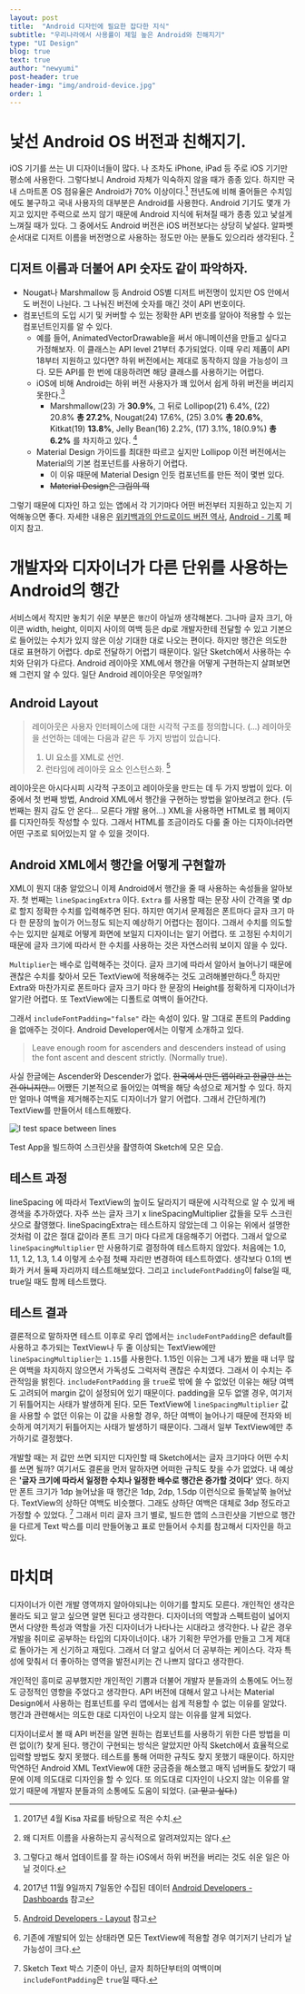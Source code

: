 ```yaml
---
layout: post
title:  "Android 디자인에 필요한 잡다한 지식"
subtitle: "우리나라에서 사용률이 제일 높은 Android와 친해지기"
type: "UI Design"
blog: true
text: true
author: "newyumi"
post-header: true
header-img: "img/android-device.jpg"
order: 1
---
```


# 낯선 Android OS 버전과 친해지기.

iOS 기기를 쓰는 UI 디자이너들이 많다. 나 조차도 iPhone, iPad 등 주로 iOS 기기만 평소에 사용한다. 그렇다보니 Android 자체가 익숙하지 않을 때가 종종 있다. 하지만 국내 스마트폰 OS 점유율은 Android가 70% 이상이다.[^1] 전년도에 비해 줄어들은 수치임에도 불구하고 국내 사용자의 대부분은 Android를 사용한다. Android 기기도 몇개 가지고 있지만 주력으로 쓰지 않기 때문에 Android 지식에 뒤쳐질 때가 종종 있고 낯설게 느껴질 때가 있다.
그 중에서도 Android 버전은 iOS 버전보다는 상당히 낯설다. 알파벳 순서대로 디저트 이름을 버전명으로 사용하는 정도만 아는 분들도 있으리라 생각된다. [^2]

[^1]: 2017년 4월 Kisa 자료를 바탕으로 적은 수치.
[^2]: 왜 디저트 이름을 사용하는지 공식적으로 알려져있지는 않다.

## 디저트 이름과 더불어 API 숫자도 같이 파악하자.

* Nougat나 Marshmallow 등 Android OS별 디저트 버전명이 있지만 OS 안에서도 버전이 나뉜다. 그 나눠진 버전에 숫자를 매긴 것이 API 번호이다.
* 컴포넌트의 도입 시기 및 커버할 수 있는 정확한 API 번호를 알아야 적용할 수 있는 컴포넌트인지를 알 수 있다.
  * 예를 들어, AnimatedVectorDrawable을 써서 애니메이션을 만들고 싶다고 가정해보자. 이 클래스는 API level 21부터 추가되었다. 이때 우리 제품이 API 18부터 지원하고 있다면? 하위 버전에서는 제대로 동작하지 않을 가능성이 크다. 모든 API를 한 번에 대응하려면 해당 클래스를 사용하기는 어렵다.
  * iOS에 비해 Android는 하위 버전 사용자가 꽤 있어서 쉽게 하위 버전을 버리지 못한다.[^3]
    * Marshmallow(23) 가 **30.9%**, 그 뒤로 Lollipop(21) 6.4%, (22) 20.8% **총 27.2%**, Nougat(24) 17.6%, (25) 3.0% **총 20.6%**, Kitkat(19) **13.8%**, Jelly Bean(16) 2.2%, (17) 3.1%, 18(0.9%) **총 6.2%** 를 차지하고 있다. [^4]
  * Material Design 가이드를 최대한 따르고 싶지만 Lollipop 이전 버전에서는 Material의 기본 컴포넌트를 사용하기 어렵다.
    * 이 이유 때문에 Material Design 인듯 컴포넌트를 만든 적이 몇번 있다.
    * ~~Material Design은 그림의 떡~~

그렇기 때문에 디자인 하고 있는 앱에서 각 기기마다 어떤 버전부터 지원하고 있는지 기억해놓으면 좋다. 자세한 내용은 [위키백과의 안드로이드 버전 역사](https://ko.wikipedia.org/wiki/%EC%95%88%EB%93%9C%EB%A1%9C%EC%9D%B4%EB%93%9C_%EB%B2%84%EC%A0%84_%EC%97%AD%EC%82%AC), [Android - 기록](https://www.android.com/history/) 페이지 참고.

# 개발자와 디자이너가 다른 단위를 사용하는 Android의 행간

서비스에서 작지만 놓치기 쉬운 부분은 `행간`이 아닐까 생각해본다. 그나마 글자 크기, 아이콘 width, height, 이미지 사이의 여백 등은 dp로 개발자한테 전달할 수 있고 기본으로 들어있는 수치가 있지 않은 이상 기대한 대로 나오는 편이다. 하지만 행간은 의도한 대로 표현하기 어렵다. dp로 전달하기 어렵기 때문이다. 일단 Sketch에서 사용하는 수치와 단위가 다르다. Android 레이아웃 XML에서 행간을 어떻게 구현하는지 살펴보면 왜 그런지 알 수 있다. 일단 Android 레이아웃은 무엇일까?

##  Android Layout

> 레이아웃은 사용자 인터페이스에 대한 시각적 구조를 정의합니다. (...)
> 레이아웃을 선언하는 데에는 다음과 같은 두 가지 방법이 있습니다.
>
> 1. UI 요소를 XML로 선언.
> 2. 런타임에 레이아웃 요소 인스턴스화. [^5]

레이아웃은 아시다시피 시각적 구조이고 레이아웃을 만드는 데 두 가지 방법이 있다. 이 중에서 첫 번째 방법, Android XML에서 행간을 구현하는 방법을 알아보려고 한다. (두 번째는 뭔지 감도 안 온다... 모른다 개발 용어…) XML을 사용하면 HTML로 웹 페이지를 디자인하듯 작성할 수 있다. 그래서 HTML를 조금이라도 다룰 줄 아는 디자이너라면 어떤 구조로 되어있는지 알 수 있을 것이다.

## Android XML에서 행간을 어떻게 구현할까

XML이 뭔지 대충 알았으니 이제 Android에서 행간을 줄 때 사용하는 속성들을 알아보자. 첫 번째는 `lineSpacingExtra` 이다. `Extra` 를 사용할 때는 문장 사이 간격을 몇 dp로 할지 정확한 수치를 입력해주면 된다. 하지만 여기서 문제점은 폰트마다 글자 크기 마다 한 문장의 높이가 어느정도 되는지 예상하기 어렵다는 점이다. 그래서 수치를 의도할 수는 있지만 실제로 어떻게 화면에 보일지 디자이너는 알기 어렵다. 또 고정된 수치이기 때문에 글자 크기에 따라서 한 수치를 사용하는 것은 자연스러워 보이지 않을 수 있다.

`Multiplier`는 배수로 입력해주는 것이다. 글자 크기에 따라서 알아서 늘어나기 때문에 괜찮은 수치를 찾아서 모든 TextView에 적용해주는 것도 고려해볼만하다.[^6] 하지만 Extra와 마찬가지로 폰트마다 글자 크기 마다 한 문장의 Height를 정확하게 디자이너가 알기란 어렵다. 또 TextView에는 디폴트로 여백이 들어간다.

그래서 `includeFontPadding="false"` 라는 속성이 있다. 말 그대로 폰트의 Padding을 없애주는 것이다. Android Developer에서는 이렇게 소개하고 있다.

> Leave enough room for ascenders and descenders instead of using the font ascent and descent strictly. (Normally true).

사실 한글에는 Ascender와 Descender가 없다. ~~한국에서 만든 앱이라고 한글만 쓰는 건 아니지만…~~ 어쨌든 기본적으로 들어있는 여백을 해당 속성으로 제거할 수 있다. 하지만 얼마나 여백을 제거해주는지도 디자이너가 알기 어렵다. 그래서 간단하게(?) TextView를 만들어서 테스트해봤다.

![I test space between lines](./img/line-height.jpg)

<figcaption>Test App을 빌드하여 스크린샷을 촬영하여 Sketch에 모은 모습.</figcaption>

## 테스트 과정

lineSpacing 에 따라서 TextView의 높이도 달라지기 때문에 시각적으로 알 수 있게 배경색을 추가하였다. 자주 쓰는 글자 크기 x lineSpacingMultiplier 값들을 모두 스크린샷으로 촬영했다. lineSpacingExtra는 테스트하지 않았는데 그 이유는 위에서 설명한 것처럼 이 값은 절대 값이라 폰트 크기 마다 다르게 대응해주기 어렵다. 그래서 앞으로 `lineSpacingMultiplier` 만 사용하기로 결정하여 테스트하지 않았다. 처음에는 1.0, 1.1, 1.2, 1.3, 1.4 이렇게 소수점 첫째 자리만 변경하여 테스트하였다. 생각보다 0.1의 변화가 커서 둘째 자리까지 테스트해보았다. 그리고 `includeFontPadding`이 false일 때, true일 때도 함께 테스트했다.

## 테스트 결과

결론적으로 말하자면 테스트 이후로 우리 앱에서는 `includeFontPadding`은 default를 사용하고 추가되는 TextView나 두 줄 이상되는 TextView에만 `lineSpacingMultiplier`는 `1.15`를 사용한다. 1.15인 이유는 그게 내가 봤을 때 너무 많은 여백을 차지하지 않으면서 가독성도 그럭저럭 괜찮은 수치였다. 그래서 이 수치는 주관적임을 밝힌다. `includeFontPadding` 을 `true`로 밖에 쓸 수 없었던 이유는 해당 여백도 고려되어 margin 값이 설정되어 있기 때문이다. padding을 모두 없앨 경우, 여기저기 뒤틀어지는 사태가 발생하게 된다. 모든 TextView에 `lineSpacingMultiplier` 값을 사용할 수 없던 이유는 이 값을 사용할 경우, 하단 여백이 늘어나기 때문에 전자와 비슷하게 여기저기 뒤틀어지는 사태가 발생하기 때문이다. 그래서 일부 TextView에만 추가하기로 결정했다.

개발할 때는 저 값만 쓰면 되지만 디자인할 때 Sketch에서는 글자 크기마다 어떤 수치를 쓰면 될까? 여기서도 결론을 먼저 말하자면 어떠한 규칙도 찾을 수가 없었다. 내 예상은 **'글자 크기에 따라서 일정한 수치나 일정한 배수로 행간은 증가할 것이다'** 였다. 하지만 폰트 크기가 1dp 늘어났을 때 행간은 1dp, 2dp, 1.5dp 이런식으로 들쭉날쭉 늘어났다. TextView의 상하단 여백도 비슷했다. 그래도 상하단 여백은 대체로 3dp 정도라고 가정할 수 있었다. [^7] 그래서 미리 글자 크기 별로, 빌드한 앱의 스크린샷을 기반으로 행간을 다르게 Text 박스를 미리 만들어놓고 표로 만들어서 수치를 참고해서 디자인을 하고 있다.

# 마치며

디자이너가 이런 개발 영역까지 알아야되냐는 이야기를 할지도 모른다. 개인적인 생각은 몰라도 되고 알고 싶으면 알면 된다고 생각한다. 디자이너의 역할과 스펙트럼이 넓어지면서 다양한 특성과 역할을 가진 디자이너가 나타나는 시대라고 생각한다. 나 같은 경우 개발을 취미로 공부하는 타입의 디자이너이다. 내가 기획한 무언가를 만들고 그게 제대로 돌아가는 게 신기하고 재밌다. 그래서 더 알고 싶어서 더 공부하는 케이스다. 각자 특성에 맞춰서 더 좋아하는 영역을 발전시키는 건 나쁘지 않다고 생각한다.

개인적인 흥미로 공부했지만 개인적인 기쁨과 더불어 개발자 분들과의 소통에도 어느정도 긍정적인 영향을 주었다고 생각한다. API 버전에 대해서 알고 나서는 Material Design에서 사용하는 컴포넌트를 우리 앱에서는 쉽게 적용할 수 없는 이유를 알았다. 행간과 관련해서는 의도한 대로 디자인이 나오지 않는 이유를 알게 되었다.

디자이너로서 볼 때 API 버전을 알면 원하는 컴포넌트를 사용하기 위한 다른 방법을 미련 없이(?) 찾게 된다. 행간이 구현되는 방식은 알았지만 아직 Sketch에서 효율적으로 입력할 방법도 찾지 못했다. 테스트를 통해 어떠한 규칙도 찾지 못했기 때문이다. 하지만 막연하던 Android XML TextView에 대한 궁금증을 해소했고 매직 넘버들도 찾았기 때문에 이제 의도대로 디자인을 할 수 있다. 또 의도대로 디자인이 나오지 않는 이유를 알았기 때문에 개발자 분들과의 소통에도 도움이 되었다. (~~고 믿고 싶다.~~)

[^3]: 그렇다고 해서 업데이트를 잘 하는 iOS에서 하위 버전을 버리는 것도 쉬운 일은 아닐 것이다.
[^4]: 2017년 11월 9일까지 7일동안 수집된 데이터 [Android Developers - Dashboards](https://developer.android.com/about/dashboards/index.html?hl=ko) 참고
[^5]: [Android Developers - Layout](https://developer.android.com/guide/topics/ui/declaring-layout.html) 참고
[^6]: 기존에 개발되어 있는 상태라면 모든 TextView에 적용할 경우 여기저기 난리가 날 가능성이 크다.
[^7]: Sketch Text 박스 기준이 아닌, 글자 최하단부터의 여백이며 `includeFontPadding`은 `true`일 때다.